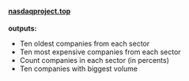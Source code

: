 <h4><a href="http://www.nasdaqproject.top">nasdaqproject.top</a></h4>
<strong>outputs:</strong>
<ul>
<li>Ten oldest companies from each sector</li>
<li>Ten most expensive companies from each sector</li>
<li>Count companies in each sector (in percents)</li>
<li>Ten companies with biggest volume</li>
</ul>
